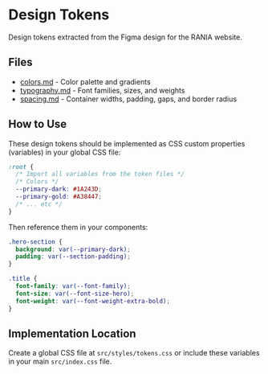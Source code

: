# Design Tokens

Design tokens extracted from the Figma design for the RANIA website.

## Files

- [colors.md](./colors.md) - Color palette and gradients
- [typography.md](./typography.md) - Font families, sizes, and weights
- [spacing.md](./spacing.md) - Container widths, padding, gaps, and border radius

## How to Use

These design tokens should be implemented as CSS custom properties (variables) in your global CSS file:

```css
:root {
  /* Import all variables from the token files */
  /* Colors */
  --primary-dark: #1A243D;
  --primary-gold: #A38447;
  /* ... etc */
}
```

Then reference them in your components:

```css
.hero-section {
  background: var(--primary-dark);
  padding: var(--section-padding);
}

.title {
  font-family: var(--font-family);
  font-size: var(--font-size-hero);
  font-weight: var(--font-weight-extra-bold);
}
```

## Implementation Location

Create a global CSS file at `src/styles/tokens.css` or include these variables in your main `src/index.css` file.

